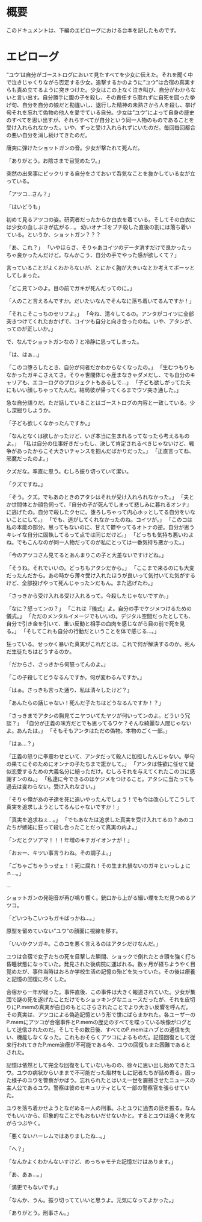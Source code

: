 # 概要
このドキュメントは、下編のエピローグにおける台本を記したものです。

# エピローグ
“ユウ‘は自分がゴーストログにおいて見たすべてを少女に伝えた。それを聞く中で泣きじゃくりながら否定する少女。追撃するかのように”ユウ”は合宿の真実すらも責め立てるように突きつけた。少女はこの上なく泣き叫び、自分がわからないと言い出す。自分勝手に腹の子を殺し、その責任すら取れずに自死を図った挙げ句、自分を自分の娘だと勘違いし、退行した精神の未熟さから人を殺し、挙げ句それを忘れて偽物の他人を愛でている自分。少女は”ユウ”によって自身の歴史のすべてを思い出すが、それらすべてが自分という同一人物のものであることを受け入れられなかった。いや、ずっと受け入れられずにいたのだ。毎回毎回都合の悪い自分を消し続けてきたのだ。

唐突に弾けたショットガンの音。少女が撃たれて死んだ。

「ありがとう。お陰さまで目覚めたワ。」

突然の出来事にビックリする自分をさておいて呑気なことを抜かしている女が立っている。

「アツコ...さん？」

「はいどうも」

初めて見るアツコの姿。研究者だったからか白衣を着ている。そしてその白衣には少女の血しぶきが広がる...。
幼いオナゴをブチ殺した直後の割には落ち着いている。というか、ショットガン？？？

「あ、これ？」
「いやほらさ、そりゃあコイツのデータ消すだけで良かったっちゃ良かったんだけど。なんかこう、自分の手でやった感が欲しくて？」

言っていることがよくわからないが、とにかく胸が大きいなとか考えてボーッとしてしまった。

「どこ見てンのよ。目の前でガキが死んだってのに。」

「人のこと言えるんですか。だいたいなんでそんなに落ち着いてるんですか！」

「それこそこっちのセリフよ。」
「今ね、清々してるの。アンタがコイツに全部突きつけてくれたおかげで、コイツも自分と向き合ったのね。いや、アタシが、ってのが正しいか。」

で、なんでショットガンなの？と冷静に思ってしまった。

「は、はぁ...」

「このコ堕ろしたとき、自分が何者だかわからなくなったの。」
「生むつもりもなかったガキこさえてさ。そりゃ世間体じゃ産まなきゃダメだし、でも自分のキャリアも、エコーログのプロジェクトもあるしで...」
「子ども欲しがってた夫にもいい顔しちゃってたんだ。結局彼が帰ってくるまでウソ突き通した。」

急な自分語りだ。ただ話していることはゴーストログの内容と一致している。少し深掘りしようか。

「子ども欲しくなかったんですか。」

「なんとなくは欲しかったけど、いざ本当に生まれるってなったら考えるものよ。」
「私は自分の仕事好きだったし、決して肯定されるべきじゃないけど、戦争があったからこそ大きいチャンスを掴んだばかりだった。」
「正直言ってね、邪魔だったのよ。」

クズだな。率直に思う。むしろ振り切っていて潔い。

「クズですね。」

「そう。クズ。でもあのときのアタシはそれが受け入れられなかった。」
「夫とか世間体とか顔色伺って、『自分の子が死んでしまって悲しみに暮れるオンナ』に逃げたの。自分で殺したクセに。堕ろしちゃって内心ホッとしてる自分をいないことにして。」
「でも、逃がしてくれなかったのね。コイツが。」
「このコは私の本能の部分。思ってもないのに、甘えて鬱やってるオトナの逆。自分が思うキレイな自分に固執してるって点では同じだけど。」
「どっちも気持ち悪いわよね。でもこんなのが同一人物だってのが私にとっては一番気持ち悪かった。」

「今のアツコさん見てるとあんまりこの子と大差ないですけどね。」

「そうね。それでいいの。どっちもアタシだから。」
「ここまで来るのにも大変だったんだから。あの時から薄々受け入れたほうが良いって気付いてた気がするけど、全部投げやって死んじゃったンだもん。また逃げたわ。」

「さっきから受け入れる受け入れるって。今殺したじゃないですか。」

「なに？怒ってンの？」
「これは『儀式』よ。自分の手でケジメつけるための儀式。」
「ただのメンタルイメージでもいいの。デジタル空間だったとしても、自分で引き金を引いて、重い反動と相手の血肉を感じながら目の前で死を見る。」
「そしてこれも自分の行動だということを体で感じる...。」

狂っている。せっかく暴いた真実がこれだとは。これで何が解決するのか。死んだ生徒たちはどうするのか。

「だからさ、さっきから何怒ってんのよ。」

「この子殺してどうなるんですか。何が変わるんですか。」

「はぁ。さっきも言った通り、私は清々したけど？」

「あんたらの話じゃない！死んだ子たちはどうなるんですか！？」

「さっきまでアタシの胸見てニヤついてたヤツが何いってンのよ。どういう冗談？」
「自分が正義の味方だとでも思ってるワケ？そんな綺麗な人間じゃないよ。あんたは。」
「そもそもアンタはただの偽物。本物のごく一部。」

「はぁ...？」

「正義の怒りに拳震わせといて、アンタだって殺人に加担したんじゃない。挙句の果てにそのためにオンナの子たちまで誑かして。」
「アンタは性欲に任せて疑似恋愛するための大義名分に縋っただけ。むしろそれを与えてくれたこのコに感謝すンのね。」
「私達に今できるのはケジメをつけること。アタシに当たっても過去は変わらない。受け入れなさい。」

「そりゃ俺があの子達を死に追いやったんでしょう！でも今は改心してこうして真実を追求しようとしてるんじゃないですか！」

「真実を追求ねぇ...。」
「でもあなたは追求した真実を受け入れてるの？あのコたちが嫉妬に狂って殺し合ったことだって真実の内よ。」

「ンだとクソアマ！！！年増のキチガイオンナが！」

「おぉー、キツい事言うわね。その調子よ。」

「ごちゃごちゃうっせェ！！死に腐れ！その生まれ損ないのガキといっしょにｎ...。」

…

ショットガンの発砲音が再び鳴り響く。銃口から上がる細い煙をただ見つめるアツコ。

「どいつもこいつもガキばっかね...。」

原型を留めていない”ユウ”の顔面に視線を移す。

「いいかクソガキ。このコを悪く言えるのはアタシだけなんだ。」



ユウは合宿で女子たちの死を目撃した瞬間、ショックで倒れたとき頭を強く打ち昏睡状態になっていた。発見された後病院に運ばれる。数ヶ月が経ちようやく目覚めたが、事件当時はおろか学校生活の記憶の殆どを失っていた。その後は療養と記憶の回復に尽くした。

合宿から一年が経った。事件直後、この事件は大きく報道されていた。少女が集団で謎の死を遂げたことだけでもショッキングなニュースだったが、それを皮切りにP.memの真実が白日のもとにさらされたことでより大きい反響を呼んだ。その真実は、アツコによる偽造記憶という形で世にばらまかれた。各ユーザーのP.memにアツコが合宿事件とP.memの歴史のすべてを喋っている映像がログとして送信されたのだ。そしてその数日後、すべてのP.memはハブとの通信を失い、機能しなくなった。これもおそらくアツコによるものだ。記憶回復として従来行われてきたP.mem治療が不可能である今、ユウの回復もまた困難であるとされた。

記憶は依然として完全な回復をしていないものの、徐々に思い出し始めてきたユウ。ユウの病状からいままで不可能だった取材をしに記者たちが詰め寄る。困った様子のユウを警察がかばう。忘れられたとはいえ一世を震撼させたニュースの主人公であるユウ。警察は彼のセキュリティとして一部の警察官を張らせていた。

ユウを落ち着かせようとなだめる一人の刑事。ふとユウに過去の話を振る。なんでもいいから、印象的なことでもおもいだせないかと。するとユウは遠くを見ながらつぶやく。

「悪くないハーレムではありましたね...。」

「へ？」

「なんかよくわかんないすけど、めっちゃモテた記憶だけはあります。」

「あ、あぁ...。」

「満更でもないです。」

「なんか、うん。振り切ってていいと思うよ。元気になってよかった。」

「ありがとう。刑事さん。」
